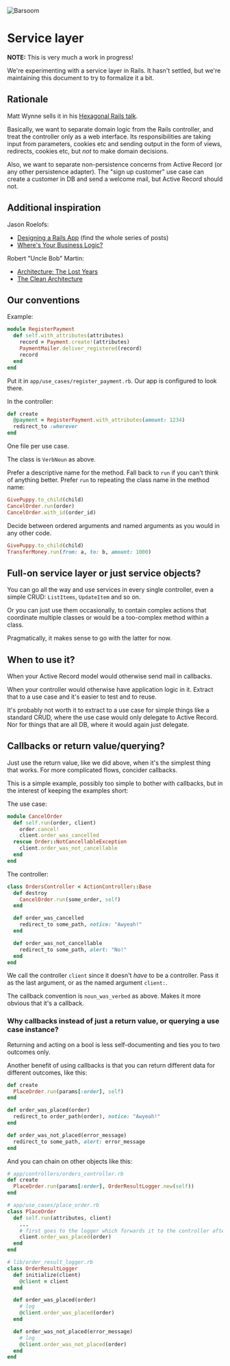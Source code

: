 ![Barsoom](http://barsoom.se/barsoom.png)

# Service layer

**NOTE:** This is very much a work in progress!

We're experimenting with a service layer in Rails. It hasn't settled, but we're maintaining this document to try to formalize it a bit.


## Rationale

Matt Wynne sells it in his [Hexagonal Rails talk](http://www.youtube.com/watch?v=CGN4RFkhH2M).

Basically, we want to separate domain logic from the Rails controller, and treat the controller only as a web interface. Its responsibilities are taking input from parameters, cookies etc and sending output in the form of views, redirects, cookies etc, but *not* to make domain decisions.

Also, we want to separate non-persistence concerns from Active Record (or any other persistence adapter). The "sign up customer" use case can create a customer in DB and send a welcome mail, but Active Record should not.


## Additional inspiration

Jason Roelofs:
* [Designing a Rails App](http://jasonroelofs.com/2012/05/29/designing-a-rails-app-part-1/) (find the whole series of posts)
* [Where's Your Business Logic?](http://collectiveidea.com/blog/archives/2012/06/28/wheres-your-business-logic/)

Robert "Uncle Bob" Martin:

* [Architecture: The Lost Years](http://www.confreaks.com/videos/759-rubymidwest2011-keynote-architecture-the-lost-years)
* [The Clean Architecture](http://blog.8thlight.com/uncle-bob/2012/08/13/the-clean-architecture.html)


## Our conventions

Example:

``` ruby
module RegisterPayment
  def self.with_attributes(attributes)
    record = Payment.create!(attributes)
    PaymentMailer.deliver_registered(record)
    record
  end
end
```

Put it in `app/use_cases/register_payment.rb`. Our app is configured to look there.

In the controller:

``` ruby
def create
  @payment = RegisterPayment.with_attributes(amount: 1234)
  redirect_to :wherever
end
```

One file per use case.

The class is `VerbNoun` as above.

Prefer a descriptive name for the method. Fall back to `run` if you can't think of anything better. Prefer `run` to repeating the class name in the method name:
``` ruby
GivePuppy.to_child(child)
CancelOrder.run(order)
CancelOrder.with_id(order_id)
```

Decide between ordered arguments and named arguments as you would in any other code.

``` ruby
GivePuppy.to_child(child)
TransferMoney.run(from: a, to: b, amount: 1000)
```

## Full-on service layer or just service objects?

You can go all the way and use services in every single controller, even a simple CRUD: `ListItems`, `UpdateItem` and so on.

Or you can just use them occasionally, to contain complex actions that coordinate multiple classes or would be a too-complex method within a class.

Pragmatically, it makes sense to go with the latter for now.

## When to use it?

When your Active Record model would otherwise send mail in callbacks.

When your controller would otherwise have application logic in it. Extract that to a use case and it's easier to test and to reuse.

It's probably not worth it to extract to a use case for simple things like a standard CRUD, where the use case would only delegate to Active Record. Nor for things that are all DB, where it would again just delegate.


## Callbacks or return value/querying?

Just use the return value, like we did above, when it's the simplest thing that works. For more complicated flows, concider callbacks.

This is a simple example, possibly too simple to bother with callbacks, but in the interest of keeping the examples short:

The use case:

``` ruby
module CancelOrder
  def self.run(order, client)
    order.cancel!
    client.order_was_cancelled
  rescue Order::NotCancellableException
    client.order_was_not_cancellable
  end
end
```

The controller:

``` ruby
class OrdersController < ActionController::Base
  def destroy
    CancelOrder.run(some_order, self)
  end

  def order_was_cancelled
    redirect_to some_path, notice: "Awyeah!"
  end

  def order_was_not_cancellable
    redirect_to some_path, alert: "No!"
  end
end
```

We call the controller `client` since it doesn't *have* to be a controller. Pass it as the last argument, or as the named argument `client:`.

The callback convention is `noun_was_verbed` as above. Makes it more obvious that it's a callback.

### Why callbacks instead of just a return value, or querying a use case instance?

Returning and acting on a bool is less self-documenting and ties you to two outcomes only.

Another benefit of using callbacks is that you can return different data for different outcomes, like this:

``` ruby
def create
  PlaceOrder.run(params[:order], self)
end

def order_was_placed(order)
  redirect_to order_path(order), notice: "Awyeah!"
end

def order_was_not_placed(error_message)
  redirect_to some_path, alert: error_message
end
```

And you can chain on other objects like this:

``` ruby
# app/controllers/orders_controller.rb
def create
  PlaceOrder.run(params[:order], OrderResultLogger.new(self))
end

# app/use_cases/place_order.rb
class PlaceOrder
  def self.run(attributes, client)
    ...
    # first goes to the logger which forwards it to the controller after logging
    client.order_was_placed(order)
  end
end

# lib/order_result_logger.rb
class OrderResultLogger
  def initialize(client)
    @client = client
  end

  def order_was_placed(order)
    # log
    @client.order_was_placed(order)
  end

  def order_was_not_placed(error_message)
    # log
    @client.order_was_not_placed(order)
  end
end
```
